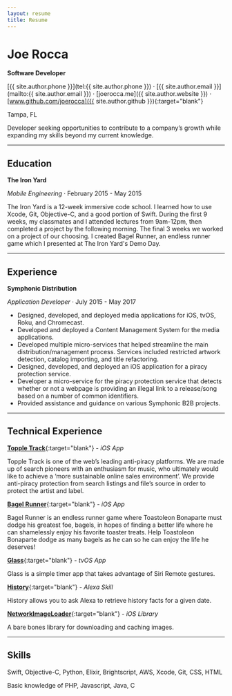 ```yaml
---
layout: resume
title: Resume
---
```


Joe Rocca
============
**Software Developer**

[{{ site.author.phone }}](tel:{{ site.author.phone }}) &middot; [{{ site.author.email }}](mailto:{{ site.author.email }}) &middot; [joerocca.me]({{ site.author.website }}) &middot; [www.github.com/joerocca]({{ site.author.github }}){:target="blank"}

Tampa, FL

Developer seeking opportunities to contribute to a company’s growth while expanding my skills beyond my current knowledge.

***

Education
---------

**The Iron Yard**

*Mobile Engineering* &middot; February 2015 - May 2015

The Iron Yard is a 12-week immersive code school. I learned how to use Xcode, Git, Objective-C, and a good portion of Swift. During the first 9 weeks, my classmates and I attended lectures from 9am-12pm, then completed a project by the following morning. The final 3 weeks we worked on a project of our choosing. I created Bagel Runner, an endless runner game which I presented at The Iron Yard's Demo Day.

***

Experience
----------

**Symphonic Distribution**

*Application Developer* &middot; July 2015 - May 2017

* Designed, developed, and deployed media applications for iOS, tvOS, Roku, and Chromecast.
* Developed and deployed a Content Management System for the media applications.
* Developed multiple micro-services that helped streamline the main distribution/management process. Services included restricted artwork detection, catalog importing, and title refactoring.
* Designed, developed, and deployed an iOS application for a piracy protection service.
* Developer a micro-service for the piracy protection service that detects whether or not a webpage is providing an illegal link to a release/song based on a number of common identifiers.
* Provided assistance and guidance on various Symphonic B2B projects.

***

Technical Experience
--------------------

[**Topple Track**](https://itunes.apple.com/us/app/topple-track/id1121866705?mt=8){:target="blank"} - *iOS App*

Topple Track is one of the web’s leading anti-piracy platforms. We are made up of search pioneers with an enthusiasm for music, who ultimately would like to achieve a ‘more sustainable online sales environment’. We provide anti-piracy protection from search listings and file’s source in order to protect the artist and label.

[**Bagel Runner**](https://itunes.apple.com/us/app/bagel-runner/id987543533?mt=8){:target="blank"} - *iOS App*

Bagel Runner is an endless runner game where Toastoleon Bonaparte must dodge his greatest foe, bagels, in hopes of finding a better life where he can shamelessly enjoy his favorite toaster treats. Help Toastoleon Bonaparte dodge as many bagels as he can so he can enjoy the life he deserves!

[**Glass**](https://itunes.apple.com/us/app/glass-simple-gesture-based-timer/id1269254738?mt=8){:target="blank"} - *tvOS App*

Glass is a simple timer app that takes advantage of Siri Remote gestures.

[**History**](https://www.amazon.com/dp/B01FOR95WC){:target="blank"} - *Alexa Skill*

History allows you to ask Alexa to retrieve history facts for a given date.

[**NetworkImageLoader**](https://github.com/joerocca/NetworkImageLoader){:target="blank"} - *iOS Library*

A bare bones library for downloading and caching images.

***

Skills
------

Swift, Objective-C, Python, Elixir, Brightscript, AWS, Xcode, Git, CSS, HTML

Basic knowledge of PHP, Javascript, Java, C
